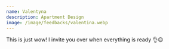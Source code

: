 ```yaml
---
name: Valentyna  
description: Apartment Design 
image: /image/feedbacks/valentina.webp
---
```


This is just wow! I invite you over when everything is ready 👌😉

